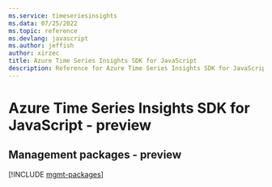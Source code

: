 ```yaml
---
ms.service: timeseriesinsights
ms.data: 07/25/2022
ms.topic: reference
ms.devlang: javascript
ms.author: jeffish
author: xirzec
title: Azure Time Series Insights SDK for JavaScript
description: Reference for Azure Time Series Insights SDK for JavaScript
---
```

# Azure Time Series Insights SDK for JavaScript - preview

## Management packages - preview
[!INCLUDE [mgmt-packages](time-series-insights-mgmt-index.md)]